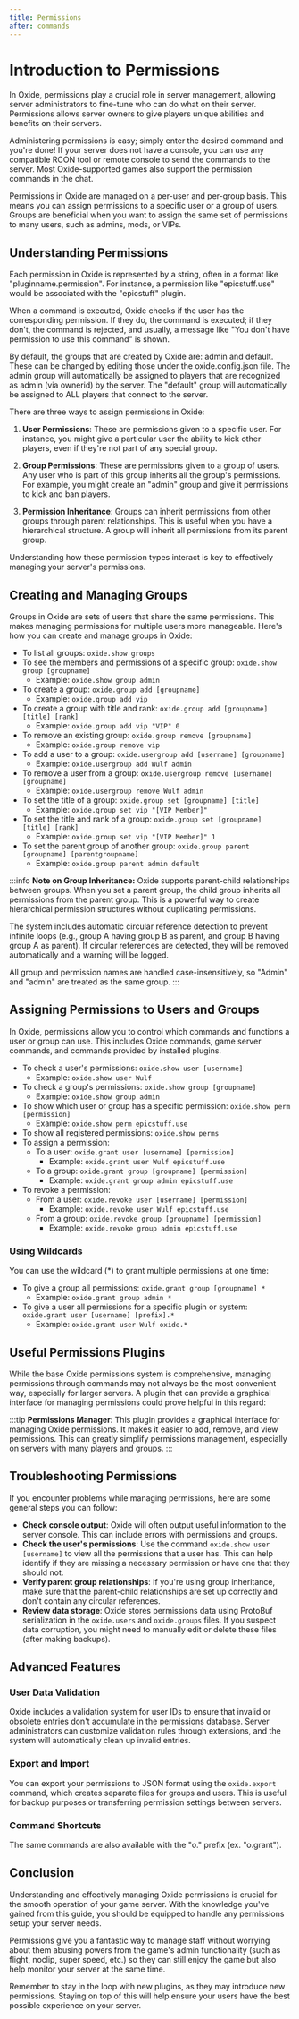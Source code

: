 ```yaml
---
title: Permissions
after: commands
---
```


# Introduction to Permissions

In Oxide, permissions play a crucial role in server management, allowing server administrators to fine-tune who can do what on their server. Permissions allows server owners to give players unique abilities and benefits on their servers.

Administering permissions is easy; simply enter the desired command and you're done! If your server does not have a console, you can use any compatible RCON tool or remote console to send the commands to the server. Most Oxide-supported games also support the permission commands in the chat.

Permissions in Oxide are managed on a per-user and per-group basis. This means you can assign permissions to a specific user or a group of users. Groups are beneficial when you want to assign the same set of permissions to many users, such as admins, mods, or VIPs.

## Understanding Permissions

Each permission in Oxide is represented by a string, often in a format like "pluginname.permission". For instance, a permission like "epicstuff.use" would be associated with the "epicstuff" plugin.

When a command is executed, Oxide checks if the user has the corresponding permission. If they do, the command is executed; if they don't, the command is rejected, and usually, a message like "You don't have permission to use this command" is shown.

By default, the groups that are created by Oxide are: admin and default. These can be changed by editing those under the oxide.config.json file. The admin group will automatically be assigned to players that are recognized as admin (via ownerid) by the server. The "default" group will automatically be assigned to ALL players that connect to the server.

There are three ways to assign permissions in Oxide:

1. **User Permissions**: These are permissions given to a specific user. For instance, you might give a particular user the ability to kick other players, even if they're not part of any special group.

2. **Group Permissions**: These are permissions given to a group of users. Any user who is part of this group inherits all the group's permissions. For example, you might create an "admin" group and give it permissions to kick and ban players.

3. **Permission Inheritance**: Groups can inherit permissions from other groups through parent relationships. This is useful when you have a hierarchical structure. A group will inherit all permissions from its parent group.

Understanding how these permission types interact is key to effectively managing your server's permissions.

## Creating and Managing Groups

Groups in Oxide are sets of users that share the same permissions. This makes managing permissions for multiple users more manageable. Here's how you can create and manage groups in Oxide:

- To list all groups: `oxide.show groups`
- To see the members and permissions of a specific group: `oxide.show group [groupname]`
  - Example: `oxide.show group admin`
- To create a group: `oxide.group add [groupname]`
  - Example: `oxide.group add vip`
- To create a group with title and rank: `oxide.group add [groupname] [title] [rank]`
  - Example: `oxide.group add vip "VIP" 0`
- To remove an existing group: `oxide.group remove [groupname]`
  - Example: `oxide.group remove vip`
- To add a user to a group: `oxide.usergroup add [username] [groupname]`
  - Example: `oxide.usergroup add Wulf admin`
- To remove a user from a group: `oxide.usergroup remove [username] [groupname]`
  - Example: `oxide.usergroup remove Wulf admin`
- To set the title of a group: `oxide.group set [groupname] [title]`
  - Example: `oxide.group set vip "[VIP Member]"`
- To set the title and rank of a group: `oxide.group set [groupname] [title] [rank]`
  - Example: `oxide.group set vip "[VIP Member]" 1`
- To set the parent group of another group: `oxide.group parent [groupname] [parentgroupname]`
  - Example: `oxide.group parent admin default`

:::info
**Note on Group Inheritance:** Oxide supports parent-child relationships between groups. When you set a parent group, the child group inherits all permissions from the parent group. This is a powerful way to create hierarchical permission structures without duplicating permissions.

The system includes automatic circular reference detection to prevent infinite loops (e.g., group A having group B as parent, and group B having group A as parent). If circular references are detected, they will be removed automatically and a warning will be logged.

All group and permission names are handled case-insensitively, so "Admin" and "admin" are treated as the same group.
:::

## Assigning Permissions to Users and Groups

In Oxide, permissions allow you to control which commands and functions a user or group can use. This includes Oxide commands, game server commands, and commands provided by installed plugins.

- To check a user's permissions: `oxide.show user [username]`
  - Example: `oxide.show user Wulf`
- To check a group's permissions: `oxide.show group [groupname]`
  - Example: `oxide.show group admin`
- To show which user or group has a specific permission: `oxide.show perm [permission]`
  - Example: `oxide.show perm epicstuff.use`
- To show all registered permissions: `oxide.show perms`
- To assign a permission:
  - To a user: `oxide.grant user [username] [permission]`
    - Example: `oxide.grant user Wulf epicstuff.use`
  - To a group: `oxide.grant group [groupname] [permission]`
    - Example: `oxide.grant group admin epicstuff.use`
- To revoke a permission:
  - From a user: `oxide.revoke user [username] [permission]`
    - Example: `oxide.revoke user Wulf epicstuff.use`
  - From a group: `oxide.revoke group [groupname] [permission]`
    - Example: `oxide.revoke group admin epicstuff.use`

### Using Wildcards

You can use the wildcard (\*) to grant multiple permissions at one time:

- To give a group all permissions: `oxide.grant group [groupname] *`
  - Example: `oxide.grant group admin *`
- To give a user all permissions for a specific plugin or system: `oxide.grant user [username] [prefix].*`
  - Example: `oxide.grant user Wulf oxide.*`

## Useful Permissions Plugins

While the base Oxide permissions system is comprehensive, managing permissions through commands may not always be the most convenient way, especially for larger servers. A plugin that can provide a graphical interface for managing permissions could prove helpful in this regard:

:::tip
**Permissions Manager**: This plugin provides a graphical interface for managing Oxide permissions. It makes it easier to add, remove, and view permissions. This can greatly simplify permissions management, especially on servers with many players and groups.
:::

## Troubleshooting Permissions

If you encounter problems while managing permissions, here are some general steps you can follow:

- **Check console output**: Oxide will often output useful information to the server console. This can include errors with permissions and groups.
- **Check the user's permissions**: Use the command `oxide.show user [username]` to view all the permissions that a user has. This can help identify if they are missing a necessary permission or have one that they should not.
- **Verify parent group relationships**: If you're using group inheritance, make sure that the parent-child relationships are set up correctly and don't contain any circular references.
- **Review data storage**: Oxide stores permissions data using ProtoBuf serialization in the `oxide.users` and `oxide.groups` files. If you suspect data corruption, you might need to manually edit or delete these files (after making backups).

## Advanced Features

### User Data Validation

Oxide includes a validation system for user IDs to ensure that invalid or obsolete entries don't accumulate in the permissions database. Server administrators can customize validation rules through extensions, and the system will automatically clean up invalid entries.

### Export and Import

You can export your permissions to JSON format using the `oxide.export` command, which creates separate files for groups and users. This is useful for backup purposes or transferring permission settings between servers.

### Command Shortcuts

The same commands are also available with the "o." prefix (ex. "o.grant").

## Conclusion

Understanding and effectively managing Oxide permissions is crucial for the smooth operation of your game server. With the knowledge you've gained from this guide, you should be equipped to handle any permissions setup your server needs.

Permissions give you a fantastic way to manage staff without worrying about them abusing powers from the game's admin functionality (such as flight, noclip, super speed, etc.) so they can still enjoy the game but also help monitor your server at the same time.

Remember to stay in the loop with new plugins, as they may introduce new permissions. Staying on top of this will help ensure your users have the best possible experience on your server.
